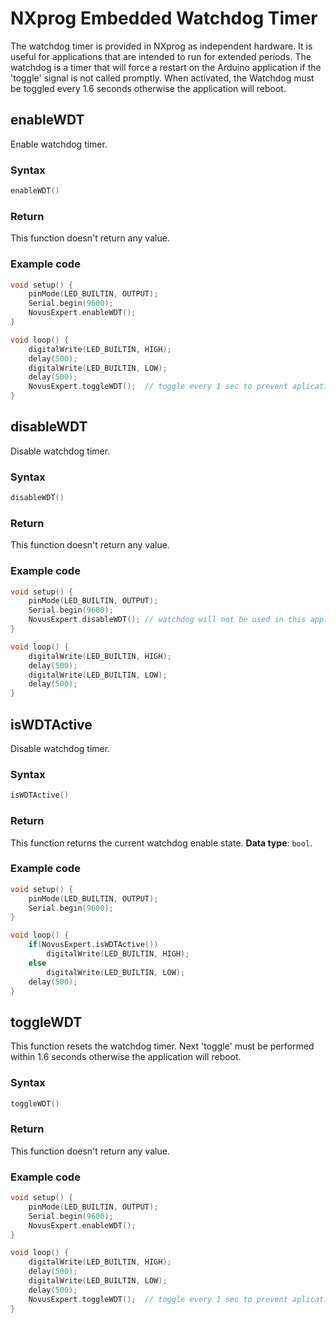 # NXprog Embedded Watchdog Timer

The watchdog timer is provided in NXprog as independent hardware. It is useful for applications that are intended to run for extended periods. 
The watchdog is a timer that will force a restart on the Arduino application if the 'toggle' signal is not called promptly. When activated, the Watchdog must be toggled every 1.6 seconds otherwise the application will reboot.

## enableWDT

Enable watchdog timer. 

### Syntax
```C
enableWDT()
```

### Return

This function doesn't return any value.

### Example code
```C
void setup() {
    pinMode(LED_BUILTIN, OUTPUT);
    Serial.begin(9600);
    NovusExpert.enableWDT();
}

void loop() {
    digitalWrite(LED_BUILTIN, HIGH);
    delay(500);
    digitalWrite(LED_BUILTIN, LOW);
    delay(500);
    NovusExpert.toggleWDT();  // toggle every 1 sec to prevent aplication to reset
}
```

## disableWDT

Disable watchdog timer. 

### Syntax
```C
disableWDT()
```

### Return

This function doesn't return any value.

### Example code
```C
void setup() {
    pinMode(LED_BUILTIN, OUTPUT);
    Serial.begin(9600);
    NovusExpert.disableWDT(); // watchdog will not be used in this application
}

void loop() {
    digitalWrite(LED_BUILTIN, HIGH);
    delay(500);
    digitalWrite(LED_BUILTIN, LOW);
    delay(500);
}
```
## isWDTActive

Disable watchdog timer. 

### Syntax
```C
isWDTActive()
```

### Return

This function returns the current watchdog enable state. **Data type**: `bool`.

### Example code
```C
void setup() {
    pinMode(LED_BUILTIN, OUTPUT);
    Serial.begin(9600);
}

void loop() {
    if(NovusExpert.isWDTActive())
        digitalWrite(LED_BUILTIN, HIGH);
    else
        digitalWrite(LED_BUILTIN, LOW);
    delay(500);
}
```

## toggleWDT

 This function resets the watchdog timer. Next 'toggle' must be performed within 1.6 seconds otherwise the application will reboot.

### Syntax
```C
toggleWDT()
```

### Return

This function doesn't return any value.

### Example code
```C
void setup() {
    pinMode(LED_BUILTIN, OUTPUT);
    Serial.begin(9600);
    NovusExpert.enableWDT();
}

void loop() {
    digitalWrite(LED_BUILTIN, HIGH);
    delay(500);
    digitalWrite(LED_BUILTIN, LOW);
    delay(500);
    NovusExpert.toggleWDT();  // toggle every 1 sec to prevent aplication to reset
}
```
